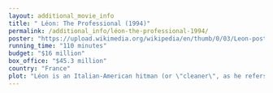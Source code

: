 ```yaml
---
layout: additional_movie_info
title: " Léon: The Professional (1994)"
permalink: /additional_info/léon-the-professional-1994/
poster: "https://upload.wikimedia.org/wikipedia/en/thumb/0/03/Leon-poster.jpg/220px-Leon-poster.jpg"
running_time: "110 minutes"
budget: "$16 million"
box_office: "$45.3 million"
country: "France"
plot: "Léon is an Italian-American hitman (or \"cleaner\", as he refers to himself) working for a mafioso named \"Old Tony\" in the Little Italy neighborhood of New York City. One day, Léon meets Mathilda Lando, a lonely twelve-year-old who lives with her dysfunctional family in an apartment down the hall from Léon and has stopped attending class at her school for troubled girls.\n\nMathilda's abusive father attracts the ire of corrupt DEA agents, who have been paying him to stash cocaine in his apartment. After they discover that he has been stealing from their stash, DEA agents invade the apartment, led by their drug-addicted boss, Norman Stansfield. During their search for the missing drugs, Stansfield murders Mathilda's family while she is out shopping for groceries. When she returns, Mathilda realizes what has happened just in time to continue down the hall to Léon's apartment; he hesitantly gives her shelter.\n\nMathilda quickly discovers that Léon is a hitman. She begs him to take care of her and to teach her his skills, as she wants to avenge the murder of her four-year-old brother. At first, Léon is unsettled by her presence and considers killing her in her sleep, but he eventually trains Mathilda and shows her how to use various weapons. In exchange, she runs his errands, cleans his apartment, and teaches him how to read. Mathilda looks up to Léon and quickly develops a crush on him, often telling him she loves him, but he does not reciprocate.\n\nWhen Léon is out on a job, Mathilda fills a bag with guns from Léon's collection and sets out to kill Stansfield. She bluffs her way into the DEA office by posing as a delivery girl and is ambushed by Stansfield in a bathroom. One of his men arrives and informs him that Léon killed Malky, one of the corrupt DEA agents, in Chinatown that morning. Léon, after discovering her plan in a note left for him, rescues Mathilda, killing two more of Stansfield's men in the process. An enraged Stansfield confronts Tony, who is roughed up and forced to disclose Léon's whereabouts.\n\nLéon tells Mathilda about how he became a hitman. When Léon was nineteen in Italy, he fell in love with a girl from a wealthy family, but Léon's family was poor. The two made plans to elope, but when the girl's father discovered them, he killed her out of anger. Léon killed the father in revenge and fled to New York, where he met Tony and trained to become a hitman.\n\nLater, while Mathilda returns home from grocery shopping, an NYPD ESU team sent by Stansfield captures her and infiltrates Léon's apartment. Léon ambushes the ESU team and rescues Mathilda. Léon creates a quick escape for Mathilda by smashing a hole in an air shaft. He tells her that he loves her and to meet him at Tony's place in an hour, moments before the ESU team fires a grenade into the apartment, wounding Léon and creating chaos. He manages to disguise himself as a wounded ESU officer and sneaks down through the staircase. He goes unnoticed by everyone except Stansfield, who follows him and shoots him in the back. As Léon dies, he presses a grenade pin in Stansfield's palm, saying that it is from Mathilda. Stansfield opens Léon's vest to find a cluster of grenades, which detonate, killing Stansfield.\n\nMathilda goes to Tony and tries to convince him to hire her, but Tony flatly refuses to employ a twelve-year-old and tells Mathilda that Léon asked him to give his money to her if anything happened to him. Tony gives Mathilda $100 as an initial allowance and sends her back to school, where the headmistress re-admits her after Mathilda reveals what has happened. Mathilda walks onto a field near the school to plant Léon's houseplant, as she had told Léon, to \"give it roots\"."
---
```

